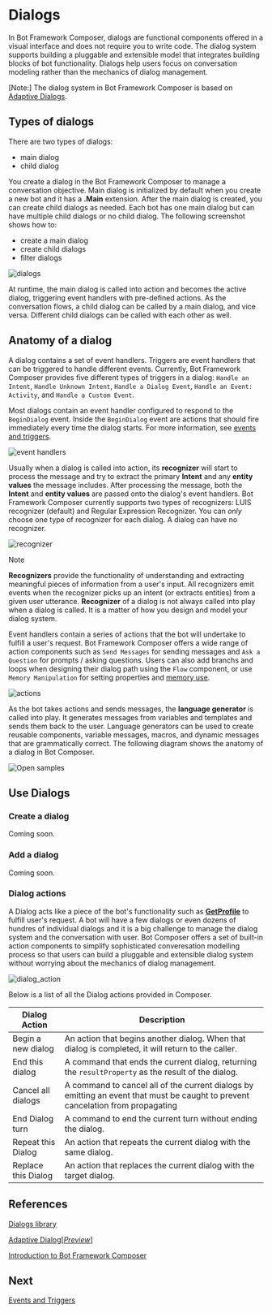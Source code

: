 # Dialogs 

In Bot Framework Composer, dialogs are functional components offered in a visual interface and does not require you to write code. The dialog system supports building a pluggable and extensible model that integrates building blocks of bot functionality. Dialogs help users focus on conversation modeling rather than the mechanics of dialog management.

[Note:] The dialog system in Bot Framework Composer is based on [Adaptive Dialogs](https://github.com/Microsoft/BotBuilder-Samples/tree/master/experimental/adaptive-dialog#readme). 
 
  

## Types of dialogs  
There are two types of dialogs: 
- main dialog
- child dialog

You create a dialog in the Bot Framework Composer to manage a conversation objective. Main dialog is initialized by default when you create a new bot and it has a **.Main** extension. After the main dialog is created, you can create child dialogs as needed. Each bot has one main dialog but can have multiple child dialogs or no child dialog. The following screenshot shows how to: 
- create a main dialog 
- create child dialogs 
- filter dialogs

<p align="left">
    <img alt="dialogs" src="./media/dialog/test.gif" style="max-width:500px;" />
</p>

<!-- ![dialogs](./media/dialog/dialogs.gif) -->

At runtime, the main dialog is called into action and becomes the active dialog, triggering event handlers with pre-defined actions. As the conversation flows, a child dialog can be called by a main dialog, and vice versa. Different child dialogs can be called with each other as well. 

## Anatomy of a dialog 
A dialog contains a set of event handlers. Triggers are event handlers that can be triggered to handle different events. Currently, Bot Framework Composer provides five different types of triggers in a dialog: `Handle an Intent`, `Handle Unknown Intent`, `Handle a Dialog Event`, `Handle an Event: Activity`, and `Handle a Custom Event`.

Most dialogs contain an event handler configured to respond to the `BeginDialog` event. Inside the `BeginDialog` event are actions that should fire immediately every time the dialog starts. For more information, see [events and triggers](https://github.com/microsoft/BotFramework-Composer/blob/kaiqb/Ignite2019/docs/concept-events-and-triggers-draft.md).

![event handlers](./media/dialog/eventhandlers.png)

Usually when a dialog is called into action, its **recognizer** will start to process the message and try to extract the primary **Intent** and any **entity values** the message includes. After processing the message, both the **Intent** and **entity values** are passed onto the dialog's event handlers. Bot Framework Composer currently supports two types of recognizers: LUIS recognizer (default) and Regular Expression Recognizer. You can _only_ choose one type of recognizer for each dialog. A dialog can have no recognizer. 

![recognizer](./media/dialog/recognizer.png)

> [!NOTE]
> **Recognizers** provide the functionality of understanding and extracting meaningful pieces of information from a user's input. All recognizers emit events when the recognizer picks up an intent (or extracts entities) from a given user utterance. **Recognizer** of a dialog is not always called into play when a dialog is called. It is a matter of how you design and model your dialog system.   

Event handlers contain a series of actions that the bot will undertake to fulfill a user's request. Bot Framework Composer offers a wide range of action components such as `Send Messages` for sending messages and `Ask a Question` for prompts / asking questions. Users can also add branchs and loops when designing their dialog path using the `Flow` component, or use `Memory Manipulation` for setting properties and [memory use](https://github.com/microsoft/BotFramework-Composer/blob/kaiqb/Ignite2019/docs/concept-memory-draft.md). 

![actions](./media/dialog/actions.png)

As the bot takes actions and sends messages, the **language generator** is called into play. It generates messages from variables and templates and sends them back to the user. Language generators can be used to create reusable components, variable messages, macros, and dynamic messages that are grammatically correct. The following diagram shows the anatomy of a dialog in Bot Composer. 

<p align="left">
    <img alt="Open samples" src="./media/dialog/DialogAnatomy.png" style="max-width:780px;" />
</p>

<!-- ![dialog anatomy](./media/dialog/DialogAnatomy.png) -->

## Use Dialogs

### Create a dialog 
Coming soon.

### Add a dialog 
Coming soon.

### Dialog actions

A Dialog acts like a piece of the bot's functionality such as [**GetProfile**](https://github.com/microsoft/BotFramework-Composer/tree/master/SampleBots/Interrupt) to fulfill user's request. A bot will have a few dialogs or even dozens of hundres of individual dialogs and it is a big challenge to manage the dialog system and the conversation with user. Bot Composer offers a set of built-in action components to simplify sophisticated converesation modelling process so that users can build a pluggable and extensible dialog system without worrying about the mechanics of dialog management. 

![dialog_action](./media/dialog/dialog_action.png)

<!-- We might need a how-to article documenting how to use each type of the dialog actions.  -->

Below is a list of all the Dialog actions provided in Composer. 

| Dialog Action        | Description                                                                                                                      |
| -------------------- | -------------------------------------------------------------------------------------------------------------------------------- |
| Begin a new dialog       | An action that begins another dialog. When that dialog is completed, it will return to the caller.                                 |
| End this dialog           | A command that ends the current dialog, returning the `resultProperty` as the result of the dialog.                             |
| Cancel all dialogs   | A command to cancel all of the current dialogs by emitting an event that must be caught to prevent cancelation from propagating |
| End Dialog turn        | A command to end the current turn without ending the dialog.                                                                     |
| Repeat this Dialog   | An action that repeats the current dialog with the same dialog.                                                                 |
| Replace this Dialog  | An action that replaces the current dialog with the target dialog.                                                              |


## References 
[Dialogs library](https://docs.microsoft.com/en-us/azure/bot-service/bot-builder-concept-dialog?view=azure-bot-service-4.0)

[Adaptive Dialog[_Preview_]](https://github.com/Microsoft/BotBuilder-Samples/tree/master/experimental/adaptive-dialog#readme)

[Introduction to Bot Framework Composer](https://github.com/microsoft/BotFramework-Composer/blob/master/docs/introduction_to_bfd.md)

## Next 
[Events and Triggers](https://github.com/microsoft/BotFramework-Composer/blob/kaiqb/Ignite2019/docs/concept-events-and-triggers-draft.md)
